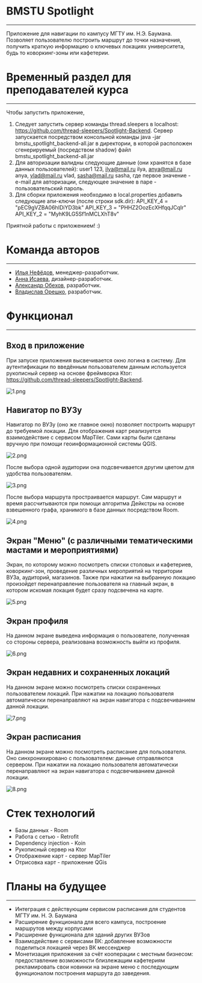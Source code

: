 # BMSTU Spotlight
---
Приложение для навигации по кампусу МГТУ им. Н.Э. Баумана. 
Позволяет пользователю построить маршрут до точки назначения, получить краткую информацию о ключевых локациях университета, будь то коворкинг-зоны или кафетерии. 

# Временный раздел для преподавателей курса
---
Чтобы запустить приложение, 
1) Следует запустить сервер команды thread.sleepers в localhost: https://github.com/thread-sleepers/Spotlight-Backend.
Сервер запускается посредством консольной команды java -jar bmstu_spotlight_backend-all.jar в директории, в которой расположен сгенерируемый (посредством shadow) файл bmstu_spotlight_backend-all.jar
2) Для авторизации валидны следующие данные (они хранятся в базе данных пользователей):
       user1 123, 
ilya@mail.ru ilya,
anya@mail.ru anya,
vlad@mail.ru vlad,
sasha@mail.ru sasha,
где первое значение - e-mail для авторизации, следующее значение в паре - пользовательский пароль.
3) Для сборки приложения необходимо в local.properties добавить следующие апи-ключи (после строки sdk.dir):
API_KEY_4 = "pEC9gVZBA06hIDiYD3bk"
API_KEY_3 = "PHHZ2OozEcXHfqqJCqIr"
API_KEY_2 = "MyhK9LG5Sf1nMCLXhT8v"

Приятной работы с приложением! :)

# Команда авторов
---
- [Илья Нефёдов](https://github.com/ilyaniafiodau), менеджер-разработчик.
- [Анна Исаева](https://github.com/cr3at1v3annis), дизайнер-разработчик.
- [Александр Обехов](https://github.com/MrSashaNeo), разработчик.
- [Владислав Орешко](https://github.com/ByteTheKernel), разработчик.
# Функционал
---
## Вход в приложение
При запуске приложения высвечивается окно логина в систему.
Для аутентификации по введённым пользователем данным используется рукописный сервер на основе фреймворка Ktor: https://github.com/thread-sleepers/Spotlight-Backend.

![1.png](images/1.png)
## Навигатор по ВУЗу
Навигатор по ВУЗу (оно же главное окно) позволяет построить маршрут до требуемой локации. Для отображения карт реализуется взаимодействие с сервисом MapTiler. Сами карты были сделаны вручную при помощи геоинформационной системы QGIS. 

![2.png](images/2.png)

После выбора одной аудитории она подсвечивается другим цветом для удобства пользователям. 

![3.png](images/3.png)

После выбора маршрута простраивается маршрут. Сам маршрут и время рассчитываются при помощи алгоритма Дейкстры на основе взвешенного графа, хранимого в базе данных посредством Room.

![4.png](images/4.png)

## Экран "Меню" (с различными тематическими мастами и мероприятиями)
Экран, по которому можно посмотреть списки столовых и кафетериев, коворкинг-зон, проведение различных мероприятий на территории ВУЗа, аудиторий, магазинов. Также при нажатии на выбранную локацию произойдет перенаправление пользователя на главный экран, в котором искомая локация будет сразу подсвечена на карте.

![5.png](images/5.png)

## Экран профиля
На данном экране выведена информация о пользователе, полученная со стороны сервера, реализована возможность выйти из профиля.

![6.png](images/6.png)

## Экран недавних и сохраненных локаций
На данном экране можно посмотреть списки сохраненных пользователем локаций. При нажатии на локацию пользователя автоматически перенаправляют на экран навигатора с подсвечиванием данной локации.

![7.png](images/7.png)

## Экран расписания
На данном экране можно посмотреть расписание для пользователя. Оно синхронихировано с пользователем: данные отправляются сервером. При нажатии на локацию пользователя автоматически перенаправляют на экран навигатора с подсвечиванием данной локации.

![8.png](images/8.png)

# Стек технологий
- Базы данных - Room
- Работа с сетью - Retrofit
- Dependency injection - Koin
- Рукописный сервер на Ktor
- Отображение карт - сервер MapTiler
- Отрисовка карт - приложение QGis

# Планы на будущее
---
- Интеграция с действующим сервисом расписания для студентов МГТУ им. Н. Э. Баумана
- Расширение функционала для всего кампуса, построение маршрутов между корпусами
- Расширение функционала для зданий других ВУЗов
- Взаимодействие с сервисами ВК: добавление возможности поделиться локацией через ВК мессенджер
- Монетизация приложения за счёт кооперации с местным бизнесом: предоставление возможности близлежащим кафетериям рекламировать свои новинки на экране меню с последующим функционалом построения маршрута до заведения.
